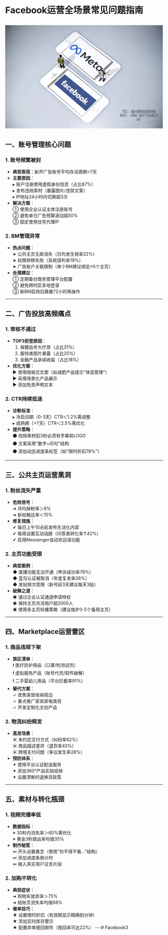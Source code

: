 # Facebook运营全场景常见问题指南
![替代文字](84510a4422f70cca1910c56bd2fda4b.jpg)
---
## 一、账号管理核心问题
### 1. 账号频繁被封
- **典型表现**：新开广告账号平均存活周期<7天  
- **主要原因**：  
  ▸ 账户注册使用虚假身份信息（占比67%）  
  ▸ 发布违规素材（暴露图片/违禁文案）  
  ▸ IP地址24小时内切换超3次  
- **解决方案**：  
  ① 使用企业认证主体注册账号  
  ② 避免单日广告预算波动超50%  
  ③ 固定使用住宅代理IP
### 2. BM管理异常
- **热点问题**：  
  ➤ 公共主页无故消失（日均发生频率22%）  
  ➤ 权限转移失败（系统误判率19%）  
  ➤ 广告账户关联限制（单个BM建议绑定≤5个主页）  
- **处理建议**：  
  ① 定期备份商务管理平台配置  
  ② 避免跨时区多地登录  
  ③ 新BM启用后静置72小时再操作
---
## 二、广告投放高频痛点
### 1. 审核不通过  
- **TOP3拒登原因**：  
  1) 保健品夸大疗效（占比31%）  
  2) 服饰类图片暴露（占比25%）  
  3) 金融产品承诺收益（占比18%）  
- **优化方案**：  
  ▶ 使用隐喻式文案（如减肥产品提示"体态管理"）  
  ▶ 采用场景化产品展示  
  ▶ 添加免责声明文本
### 2. CTR持续低迷  
- **诊断标准**：  
  ▸ 冷启动期（0-3天）CTR＜1.2%需调整  
  ▸ 成熟期（>7天）CTR＜2.5%需优化  
- **提升策略**：  
  ⚫ 视频素材前3秒必须有字幕和LOGO  
  ⚫ 文案采用"数字+问句"结构  
  ⚫ 添加动态进度条标签（如"限时折扣78%"）
---
## 三、公共主页运营黑洞
### 1. 粉丝流失严重  
- **危险信号**：  
  ➔ 月均掉粉率＞8%  
  ➔ 新帖触达率＜15%  
- **修复措施**：  
  ✔ 每日上午10点前发布生活化内容  
  ✔ 每周设置互动话题（问答类转化率↑42%）  
  ✔ 启用Messenger自动欢迎语功能
### 2. 主页功能受限  
- **典型案例**：  
  ◆ 直播功能无法开通（申诉成功率78%）  
  ◆ 蓝勾认证被取消（年度复发率26%）  
  ◆ 发帖频次受限（新号前3天建议每天3贴）  
- **破解之道**：  
  ◉ 通过企业认证通道申请特权  
  ◉ 保持主页月活用户超2000人  
  ◉ 使用多主页轮播策略（建议维护3-5个备用主页）
---
## 四、Marketplace运营雷区  
### 1. 商品违规下架
- **禁区清单**：  
  ❗ 医疗防护用品（口罩/检测试剂）  
  ❗ 虚拟服务产品（账号代充/软件破解）  
  ❗ 二手婴幼儿用品（平台拦截率91%）  
- **替代方案**：  
  ✓ 改售家居收纳周边  
  ✓ 重点推广家具家电类目  
  ✓ 开发定制化文创产品
### 2. 物流纠纷频发  
- **高发场景**：  
  ▣ 未约定交付方式（纠纷率62%）  
  ▣ 商品描述差异（退货率43%）  
  ▣ 跨境支付问题（争议发生率28%）  
- **预防体系**：  
  ✦ 使用平台认证配送服务  
  ✦ 添加360°产品实拍视频  
  ✦ 设置清晰的退换货政策
---
## 五、素材与转化瓶颈
### 1. 视频完播率低  
- **数据指标**：  
  ※ 30秒内流失率＞60%需优化  
  ※ 黄金3秒跳出率均值35%  
- **制作秘笈**：  
  ∞ 开头设置悬念（使用"你不得不看..."结构）  
  ∞ 添加进度条倒计时  
  ∞ 植入真实用户证言片段  
### 2. 加购不转化  
- **典型症状**：  
  ➜ 购物车放弃率＞75%  
  ➜ 结账页流失率均值68%  
- **催单技巧**：  
  ★ 设置限时折扣（有效期显示精确到分钟）  
  ★ 添加实时库存警示  
  ★ 配置弃单挽回邮件（挽回率可达22%）
---# Facebook3
